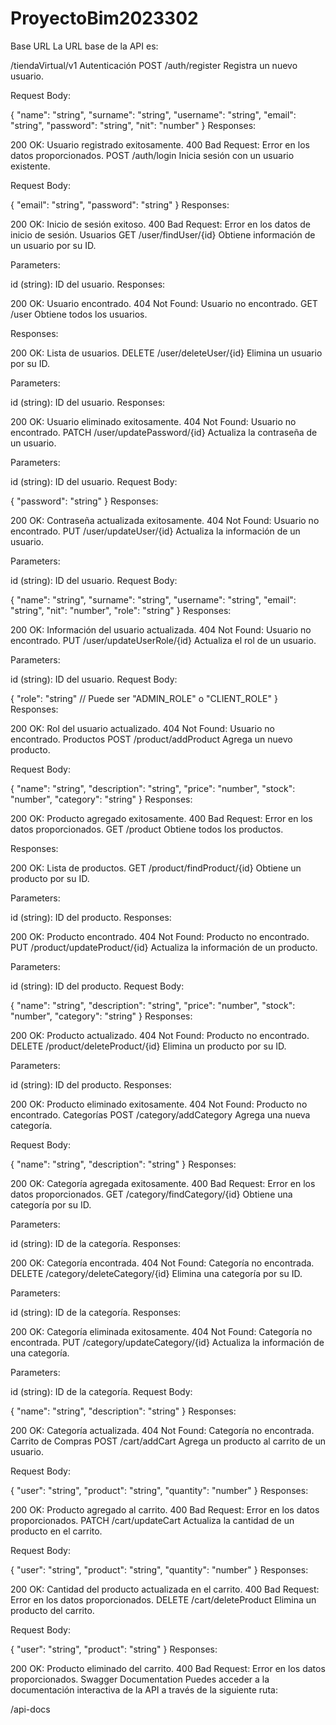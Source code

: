 # ProyectoBim2023302

Base URL
La URL base de la API es:

/tiendaVirtual/v1
Autenticación
POST /auth/register
Registra un nuevo usuario.

Request Body:


{
  "name": "string",
  "surname": "string",
  "username": "string",
  "email": "string",
  "password": "string",
  "nit": "number"
}
Responses:

200 OK: Usuario registrado exitosamente.
400 Bad Request: Error en los datos proporcionados.
POST /auth/login
Inicia sesión con un usuario existente.

Request Body:

{
  "email": "string",
  "password": "string"
}
Responses:

200 OK: Inicio de sesión exitoso.
400 Bad Request: Error en los datos de inicio de sesión.
Usuarios
GET /user/findUser/{id}
Obtiene información de un usuario por su ID.

Parameters:

id (string): ID del usuario.
Responses:

200 OK: Usuario encontrado.
404 Not Found: Usuario no encontrado.
GET /user
Obtiene todos los usuarios.

Responses:

200 OK: Lista de usuarios.
DELETE /user/deleteUser/{id}
Elimina un usuario por su ID.

Parameters:

id (string): ID del usuario.
Responses:

200 OK: Usuario eliminado exitosamente.
404 Not Found: Usuario no encontrado.
PATCH /user/updatePassword/{id}
Actualiza la contraseña de un usuario.

Parameters:

id (string): ID del usuario.
Request Body:

{
  "password": "string"
}
Responses:

200 OK: Contraseña actualizada exitosamente.
404 Not Found: Usuario no encontrado.
PUT /user/updateUser/{id}
Actualiza la información de un usuario.

Parameters:

id (string): ID del usuario.
Request Body:

{
  "name": "string",
  "surname": "string",
  "username": "string",
  "email": "string",
  "nit": "number",
  "role": "string"
}
Responses:

200 OK: Información del usuario actualizada.
404 Not Found: Usuario no encontrado.
PUT /user/updateUserRole/{id}
Actualiza el rol de un usuario.

Parameters:

id (string): ID del usuario.
Request Body:

{
  "role": "string"  // Puede ser "ADMIN_ROLE" o "CLIENT_ROLE"
}
Responses:

200 OK: Rol del usuario actualizado.
404 Not Found: Usuario no encontrado.
Productos
POST /product/addProduct
Agrega un nuevo producto.

Request Body:

{
  "name": "string",
  "description": "string",
  "price": "number",
  "stock": "number",
  "category": "string"
}
Responses:

200 OK: Producto agregado exitosamente.
400 Bad Request: Error en los datos proporcionados.
GET /product
Obtiene todos los productos.

Responses:

200 OK: Lista de productos.
GET /product/findProduct/{id}
Obtiene un producto por su ID.

Parameters:

id (string): ID del producto.
Responses:

200 OK: Producto encontrado.
404 Not Found: Producto no encontrado.
PUT /product/updateProduct/{id}
Actualiza la información de un producto.

Parameters:

id (string): ID del producto.
Request Body:

{
  "name": "string",
  "description": "string",
  "price": "number",
  "stock": "number",
  "category": "string"
}
Responses:

200 OK: Producto actualizado.
404 Not Found: Producto no encontrado.
DELETE /product/deleteProduct/{id}
Elimina un producto por su ID.

Parameters:

id (string): ID del producto.
Responses:

200 OK: Producto eliminado exitosamente.
404 Not Found: Producto no encontrado.
Categorías
POST /category/addCategory
Agrega una nueva categoría.

Request Body:

{
  "name": "string",
  "description": "string"
}
Responses:

200 OK: Categoría agregada exitosamente.
400 Bad Request: Error en los datos proporcionados.
GET /category/findCategory/{id}
Obtiene una categoría por su ID.

Parameters:

id (string): ID de la categoría.
Responses:

200 OK: Categoría encontrada.
404 Not Found: Categoría no encontrada.
DELETE /category/deleteCategory/{id}
Elimina una categoría por su ID.

Parameters:

id (string): ID de la categoría.
Responses:

200 OK: Categoría eliminada exitosamente.
404 Not Found: Categoría no encontrada.
PUT /category/updateCategory/{id}
Actualiza la información de una categoría.

Parameters:

id (string): ID de la categoría.
Request Body:

{
  "name": "string",
  "description": "string"
}
Responses:

200 OK: Categoría actualizada.
404 Not Found: Categoría no encontrada.
Carrito de Compras
POST /cart/addCart
Agrega un producto al carrito de un usuario.

Request Body:

{
  "user": "string",
  "product": "string",
  "quantity": "number"
}
Responses:

200 OK: Producto agregado al carrito.
400 Bad Request: Error en los datos proporcionados.
PATCH /cart/updateCart
Actualiza la cantidad de un producto en el carrito.

Request Body:

{
  "user": "string",
  "product": "string",
  "quantity": "number"
}
Responses:

200 OK: Cantidad del producto actualizada en el carrito.
400 Bad Request: Error en los datos proporcionados.
DELETE /cart/deleteProduct
Elimina un producto del carrito.

Request Body:

{
  "user": "string",
  "product": "string"
}
Responses:

200 OK: Producto eliminado del carrito.
400 Bad Request: Error en los datos proporcionados.
Swagger Documentation
Puedes acceder a la documentación interactiva de la API a través de la siguiente ruta:

/api-docs
